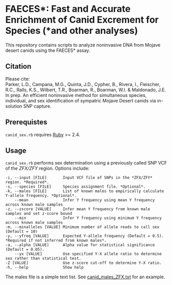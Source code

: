 # FAECES*: Fast and Accurate Enrichment of Canid Excrement for Species (\*and other analyses)  

This repository contains scripts to analyze noninvasive DNA from Mojave desert canids using the FAECES* assay.  

## Citation  
Please cite:  
Parker, L.D., Campana, M.G., Quinta, J.D., Cypher, B., Rivera, I., Fleischer, R.C., Ralls, K.S., Wilbert, T.R., Boarman, R., Boarman, W.I. & Maldonado, J.E. In prep. An efficient noninvasive method for simultaneous species, individual, and sex identification of sympatric Mojave Desert canids via in-solution SNP capture.  

## Prerequistes  
`canid_sex.rb` requires [Ruby](www.ruby-lang.org) >= 2.4.  

## Usage  
`canid_sex.rb` performs sex determination using a previously called SNP VCF of the *ZFX/ZFY* region. Options include:  

    -i, --input [FILE]       Input VCF file of SNPs in the *ZFX/ZFY* region. *Required*.
    -s, --species [FILE]     Species assignment file. *Optional*.
    -k, --males [FILE]       List of known males to empirically calculate Y-allele frequency. *Optional*.
        --mean               Infer Y frequency using mean Y frequency across known male samples
    -z, --zscore [VALUE]     Infer mean Y frequency from known male samples and set z-score bound
        --min                Infer Y frequency using minimum Y frequency across known male samples
    -m, --minalleles [VALUE] Minimum number of allele reads to call sex (Default = 10)
    -y, --yfreq [VALUE]      Expected Y-allele frequency (Default = 0.5). *Required if not inferred from known males*.
    -a, --alpha [VALUE]      Alpha value for statistical significance (Default = 0.05).
        --yx [VALUE]         Use specified Y-X allele ratio to determine sex rather than statistical test.
    -Z [VALUE]               Use z-score cut-off to determine Y-X ratio.
    -h, --help               Show help

The males file is a simple text list. See [canid_males_ZFX.txt](canid_sex_data/canid_males_ZFX.txt) for an example.  

